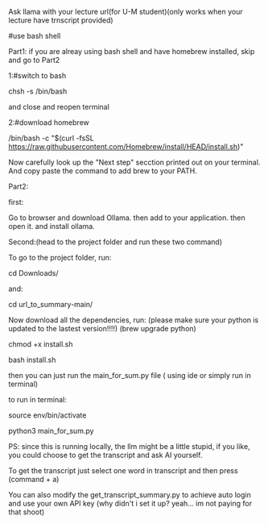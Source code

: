 Ask llama with your lecture url(for U-M student)(only works when your lecture have trnscript provided)



#use bash shell

Part1: if you are alreay using bash shell and have homebrew installed, skip and go to Part2

1:#switch to bash


chsh -s /bin/bash     


and close and reopen terminal


2:#download homebrew


/bin/bash -c "$(curl -fsSL https://raw.githubusercontent.com/Homebrew/install/HEAD/install.sh)"



Now carefully look up the "Next step" secction printed out on your terminal. And copy paste the command to add brew to your PATH. 










Part2:

first: 


Go to browser and download Ollama.  then add to your application. then open it. and install ollama. 


Second:(head to the project folder and run these two command)   


To go to the project folder, run: 


cd Downloads/  


and: 

cd url_to_summary-main/



Now download all the dependencies, run: (please make sure your python is updated to the lastest version!!!!) (brew upgrade python)

    
chmod +x install.sh


bash install.sh


then you can just run the main_for_sum.py file ( using ide or simply run in terminal)

to run in terminal:


source env/bin/activate


python3 main_for_sum.py



PS: since this is running locally, the llm might be a little stupid, if you like, you could choose to get the transcript and ask AI yourself. 


To get the transcript just select one word in transcript and then press (command + a) 


You can also modify the get_transcript_summary.py to achieve auto login and use your own API key (why didn't i set it up? yeah... im not paying for that shoot)



